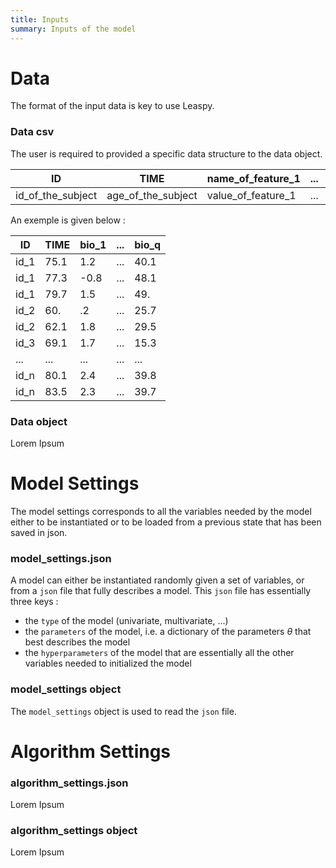 ```yaml
---
title: Inputs
summary: Inputs of the model
---
```


# Data

The format of the input data is key to use Leaspy.

### Data csv

The user is required to provided a specific data structure to the data object.

| ID | TIME | name_of_feature_1 | ... | name_of_feature_m |
| ------------ | ------------- | ------------ | ------------ | ------------ |
| id_of_the_subject | age_of_the_subject | value_of_feature_1 | ... | value_of_feature_m |

An exemple is given below :

| ID | TIME | bio_1 | ... | bio_q |
| ------------ | ------------- | ------------ | ------------ | ------------ |
| id_1 | 75.1  | 1.2 | ... | 40.1 |
| id_1 | 77.3  | -0.8 | ... | 48.1 |
| id_1 | 79.7  | 1.5 | ... | 49. |
| id_2 | 60.  | .2 | ... | 25.7 |
| id_2 | 62.1  | 1.8 | ... | 29.5 |
| id_3 | 69.1  | 1.7 | ... | 15.3 |
| ...  | ... | ... | ... | ... |
| id_n | 80.1  | 2.4 | ... | 39.8 | 
| id_n | 83.5  | 2.3 | ... | 39.7 | 

### Data object

Lorem Ipsum



# Model Settings

The model settings corresponds to all the variables needed by the model either to be instantiated or to be loaded from a previous state that has been saved in json.

### model_settings.json

A model can either be instantiated randomly given a set of variables, or from a `json` file that fully describes a model.
This `json` file has essentially three keys :

- the `type` of the model (univariate, multivariate, ...)
- the `parameters` of the model, i.e. a dictionary of the parameters $\theta$ that best describes the model
- the `hyperparameters` of the model that are essentially all the other variables needed to initialized the model

### model_settings object

The `model_settings` object is used to read the `json` file.


# Algorithm Settings

### algorithm_settings.json

Lorem Ipsum

### algorithm_settings object

Lorem Ipsum
